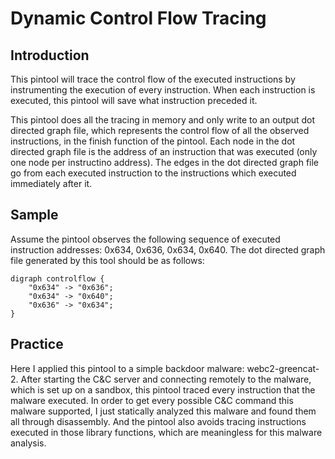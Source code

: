 # Dynamic Control Flow Tracing

## Introduction

This pintool will trace the control flow of the executed instructions by instrumenting the execution of every instruction. When each instruction is executed, this pintool will save what instruction preceded it. 

This pintool does all the tracing in memory and only write to an output dot directed graph file, which represents the control flow of all the observed instructions, in the finish function of the pintool. Each node in the dot directed graph file is the address of an instruction that was executed (only one node per instructino address). The edges in the dot directed graph file go from each executed instruction to the instructions which executed immediately after it.

## Sample

Assume the pintool observes the following sequence of executed instruction addresses: 0x634, 0x636, 0x634, 0x640. The dot directed graph file generated by this tool should be as follows:

```
digraph controlflow {
    "0x634" -> "0x636";
    "0x634" -> "0x640";
    "0x636" -> "0x634";
}
```

## Practice

Here I applied this pintool to a simple backdoor malware: webc2-greencat-2. After starting the C&C server and connecting remotely to the malware, which is set up on a sandbox, this pintool traced every instruction that the malware executed. In order to get every possible C&C command this malware supported, I just statically analyzed this malware and found them all through disassembly. And the pintool also avoids tracing instructions executed in those library functions, which are meaningless for this malware analysis.

